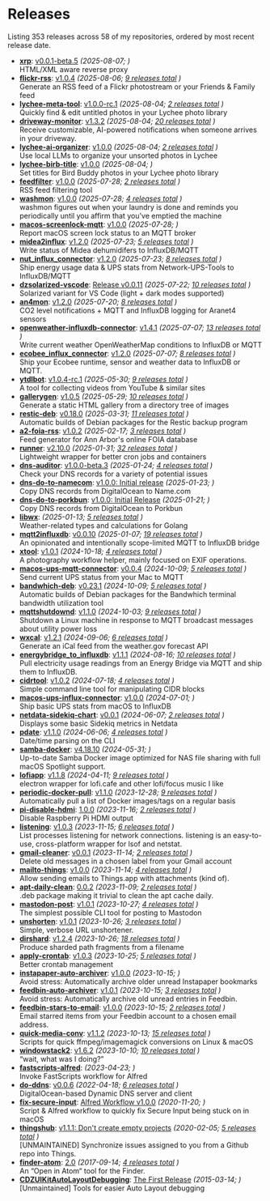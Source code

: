 # Releases

Listing <!-- releases_count starts -->353<!-- releases_count ends --> releases across <!-- project_count starts -->58<!-- project_count ends --> of my repositories, ordered by most recent release date.

<!-- recent_releases starts -->
* **[xrp](https://github.com/cdzombak/xrp)**: [v0.0.1-beta.5](https://github.com/cdzombak/xrp/releases/tag/v0.0.1-beta.5) *(2025-08-07; )* 
<br />HTML/XML aware reverse proxy
* **[flickr-rss](https://github.com/cdzombak/flickr-rss)**: [v1.0.4](https://github.com/cdzombak/flickr-rss/releases/tag/v1.0.4) *(2025-08-06; [9 releases total](https://github.com/cdzombak/flickr-rss/releases) )* 
<br />Generate an RSS feed of a Flickr photostream or your Friends & Family feed
* **[lychee-meta-tool](https://github.com/cdzombak/lychee-meta-tool)**: [v1.0.0-rc.1](https://github.com/cdzombak/lychee-meta-tool/releases/tag/v1.0.0-rc.1) *(2025-08-04; [2 releases total](https://github.com/cdzombak/lychee-meta-tool/releases) )* 
<br />Quickly find & edit untitled photos in your Lychee photo library
* **[driveway-monitor](https://github.com/cdzombak/driveway-monitor)**: [v1.3.2](https://github.com/cdzombak/driveway-monitor/releases/tag/v1.3.2) *(2025-08-04; [20 releases total](https://github.com/cdzombak/driveway-monitor/releases) )* 
<br />Receive customizable, AI-powered notifications when someone arrives in your driveway.
* **[lychee-ai-organizer](https://github.com/cdzombak/lychee-ai-organizer)**: [v1.0.0](https://github.com/cdzombak/lychee-ai-organizer/releases/tag/v1.0.0) *(2025-08-04; [2 releases total](https://github.com/cdzombak/lychee-ai-organizer/releases) )* 
<br />Use local LLMs to organize your unsorted photos in Lychee
* **[lychee-birb-title](https://github.com/cdzombak/lychee-birb-title)**: [v1.0.0](https://github.com/cdzombak/lychee-birb-title/releases/tag/v1.0.0) *(2025-08-04; )* 
<br />Set titles for Bird Buddy photos in your Lychee photo library
* **[feedfilter](https://github.com/cdzombak/feedfilter)**: [v1.0.0](https://github.com/cdzombak/feedfilter/releases/tag/v1.0.0) *(2025-07-28; [2 releases total](https://github.com/cdzombak/feedfilter/releases) )* 
<br />RSS feed filtering tool
* **[washmon](https://github.com/cdzombak/washmon)**: [v1.0.0](https://github.com/cdzombak/washmon/releases/tag/v1.0.0) *(2025-07-28; [4 releases total](https://github.com/cdzombak/washmon/releases) )* 
<br />washmon figures out when your laundry is done and reminds you periodically until you affirm that you've emptied the machine
* **[macos-screenlock-mqtt](https://github.com/cdzombak/macos-screenlock-mqtt)**: [v1.0.0](https://github.com/cdzombak/macos-screenlock-mqtt/releases/tag/v1.0.0) *(2025-07-28; )* 
<br />Report macOS screen lock status to an MQTT broker
* **[midea2influx](https://github.com/cdzombak/midea2influx)**: [v1.2.0](https://github.com/cdzombak/midea2influx/releases/tag/v1.2.0) *(2025-07-23; [5 releases total](https://github.com/cdzombak/midea2influx/releases) )* 
<br />Write status of Midea dehumidifers to InfluxDB/MQTT
* **[nut_influx_connector](https://github.com/cdzombak/nut_influx_connector)**: [v1.2.0](https://github.com/cdzombak/nut_influx_connector/releases/tag/v1.2.0) *(2025-07-23; [8 releases total](https://github.com/cdzombak/nut_influx_connector/releases) )* 
<br />Ship energy usage data & UPS stats from Network-UPS-Tools to InfluxDB/MQTT
* **[dzsolarized-vscode](https://github.com/cdzombak/dzsolarized-vscode)**: [Release v0.0.11](https://github.com/cdzombak/dzsolarized-vscode/releases/tag/v0.0.11) *(2025-07-22; [10 releases total](https://github.com/cdzombak/dzsolarized-vscode/releases) )* 
<br />Solarized variant for VS Code (light + dark modes supported)
* **[an4mon](https://github.com/cdzombak/an4mon)**: [v1.2.0](https://github.com/cdzombak/an4mon/releases/tag/v1.2.0) *(2025-07-20; [8 releases total](https://github.com/cdzombak/an4mon/releases) )* 
<br />CO2 level notifications + MQTT and InfluxDB logging for Aranet4 sensors
* **[openweather-influxdb-connector](https://github.com/cdzombak/openweather-influxdb-connector)**: [v1.4.1](https://github.com/cdzombak/openweather-influxdb-connector/releases/tag/v1.4.1) *(2025-07-07; [13 releases total](https://github.com/cdzombak/openweather-influxdb-connector/releases) )* 
<br />Write current weather OpenWeatherMap conditions to InfluxDB or MQTT
* **[ecobee_influx_connector](https://github.com/cdzombak/ecobee_influx_connector)**: [v1.2.0](https://github.com/cdzombak/ecobee_influx_connector/releases/tag/v1.2.0) *(2025-07-07; [8 releases total](https://github.com/cdzombak/ecobee_influx_connector/releases) )* 
<br />Ship your Ecobee runtime, sensor and weather data to InfluxDB or MQTT.
* **[ytdlbot](https://github.com/cdzombak/ytdlbot)**: [v1.0.4-rc.1](https://github.com/cdzombak/ytdlbot/releases/tag/v1.0.4-rc.1) *(2025-05-30; [9 releases total](https://github.com/cdzombak/ytdlbot/releases) )* 
<br />A tool for collecting videos from YouTube & similar sites
* **[gallerygen](https://github.com/cdzombak/gallerygen)**: [v1.0.5](https://github.com/cdzombak/gallerygen/releases/tag/v1.0.5) *(2025-05-29; [10 releases total](https://github.com/cdzombak/gallerygen/releases) )* 
<br />Generate a static HTML gallery from a directory tree of images
* **[restic-deb](https://github.com/cdzombak/restic-deb)**: [v0.18.0](https://github.com/cdzombak/restic-deb/releases/tag/v0.18.0) *(2025-03-31; [11 releases total](https://github.com/cdzombak/restic-deb/releases) )* 
<br />Automatic builds of Debian packages for the Restic backup program
* **[a2-foia-rss](https://github.com/cdzombak/a2-foia-rss)**: [v1.0.2](https://github.com/cdzombak/a2-foia-rss/releases/tag/v1.0.2) *(2025-02-17; [3 releases total](https://github.com/cdzombak/a2-foia-rss/releases) )* 
<br />Feed generator for Ann Arbor's online FOIA database
* **[runner](https://github.com/cdzombak/runner)**: [v2.10.0](https://github.com/cdzombak/runner/releases/tag/v2.10.0) *(2025-01-31; [32 releases total](https://github.com/cdzombak/runner/releases) )* 
<br />Lightweight wrapper for better cron jobs and containers
* **[dns-auditor](https://github.com/cdzombak/dns-auditor)**: [v1.0.0-beta.3](https://github.com/cdzombak/dns-auditor/releases/tag/v1.0.0-beta.3) *(2025-01-24; [4 releases total](https://github.com/cdzombak/dns-auditor/releases) )* 
<br />Check your DNS records for a variety of potential issues
* **[dns-do-to-namecom](https://github.com/cdzombak/dns-do-to-namecom)**: [v1.0.0: Initial release](https://github.com/cdzombak/dns-do-to-namecom/releases/tag/v1.0.0) *(2025-01-23; )* 
<br />Copy DNS records from DigitalOcean to Name.com
* **[dns-do-to-porkbun](https://github.com/cdzombak/dns-do-to-porkbun)**: [v1.0.0: Initial Release](https://github.com/cdzombak/dns-do-to-porkbun/releases/tag/v1.0.0) *(2025-01-21; )* 
<br />Copy DNS records from DigitalOcean to Porkbun
* **[libwx](https://github.com/cdzombak/libwx)**: [](https://github.com/cdzombak/libwx/releases/tag/v1.3.0) *(2025-01-13; [5 releases total](https://github.com/cdzombak/libwx/releases) )* 
<br />Weather-related types and calculations for Golang
* **[mqtt2influxdb](https://github.com/cdzombak/mqtt2influxdb)**: [v0.0.10](https://github.com/cdzombak/mqtt2influxdb/releases/tag/v0.0.10) *(2025-01-07; [19 releases total](https://github.com/cdzombak/mqtt2influxdb/releases) )* 
<br />An opinionated and intentionally scope-limited MQTT to InfluxDB bridge
* **[xtool](https://github.com/cdzombak/xtool)**: [v1.0.1](https://github.com/cdzombak/xtool/releases/tag/v1.0.1) *(2024-10-18; [4 releases total](https://github.com/cdzombak/xtool/releases) )* 
<br />A photography workflow helper, mainly focused on EXIF operations.
* **[macos-ups-mqtt-connector](https://github.com/cdzombak/macos-ups-mqtt-connector)**: [v0.0.4](https://github.com/cdzombak/macos-ups-mqtt-connector/releases/tag/v0.0.4) *(2024-10-09; [5 releases total](https://github.com/cdzombak/macos-ups-mqtt-connector/releases) )* 
<br />Send current UPS status from your Mac to MQTT
* **[bandwhich-deb](https://github.com/cdzombak/bandwhich-deb)**: [v0.23.1](https://github.com/cdzombak/bandwhich-deb/releases/tag/v0.23.1) *(2024-10-09; [5 releases total](https://github.com/cdzombak/bandwhich-deb/releases) )* 
<br />Automatic builds of Debian packages for the Bandwhich terminal bandwidth utilization tool
* **[mqttshutdownd](https://github.com/cdzombak/mqttshutdownd)**: [v1.1.0](https://github.com/cdzombak/mqttshutdownd/releases/tag/v1.1.0) *(2024-10-03; [9 releases total](https://github.com/cdzombak/mqttshutdownd/releases) )* 
<br />Shutdown a Linux machine in response to MQTT broadcast messages about utility power loss
* **[wxcal](https://github.com/cdzombak/wxcal)**: [v1.2.1](https://github.com/cdzombak/wxcal/releases/tag/v1.2.1) *(2024-09-06; [6 releases total](https://github.com/cdzombak/wxcal/releases) )* 
<br />Generate an iCal feed from the weather.gov forecast API
* **[energybridge_to_influxdb](https://github.com/cdzombak/energybridge_to_influxdb)**: [v1.1.1](https://github.com/cdzombak/energybridge_to_influxdb/releases/tag/v1.1.1) *(2024-08-16; [10 releases total](https://github.com/cdzombak/energybridge_to_influxdb/releases) )* 
<br />Pull electricity usage readings from an Energy Bridge via MQTT and ship them to InfluxDB.
* **[cidrtool](https://github.com/cdzombak/cidrtool)**: [v1.0.2](https://github.com/cdzombak/cidrtool/releases/tag/v1.0.2) *(2024-07-18; [4 releases total](https://github.com/cdzombak/cidrtool/releases) )* 
<br />Simple command line tool for manipulating CIDR blocks
* **[macos-ups-influx-connector](https://github.com/cdzombak/macos-ups-influx-connector)**: [v1.0.0](https://github.com/cdzombak/macos-ups-influx-connector/releases/tag/v1.0.0) *(2024-07-01; )* 
<br />Ship basic UPS stats from macOS to InfluxDB
* **[netdata-sidekiq-chart](https://github.com/cdzombak/netdata-sidekiq-chart)**: [v0.0.1](https://github.com/cdzombak/netdata-sidekiq-chart/releases/tag/v0.0.1) *(2024-06-07; [2 releases total](https://github.com/cdzombak/netdata-sidekiq-chart/releases) )* 
<br />Displays some basic Sidekiq metrics in Netdata
* **[pdate](https://github.com/cdzombak/pdate)**: [v1.1.0](https://github.com/cdzombak/pdate/releases/tag/v1.1.0) *(2024-06-06; [4 releases total](https://github.com/cdzombak/pdate/releases) )* 
<br />Date/time parsing on the CLI
* **[samba-docker](https://github.com/cdzombak/samba-docker)**: [v4.18.10](https://github.com/cdzombak/samba-docker/releases/tag/v4.18.10) *(2024-05-31; )* 
<br />Up-to-date Samba Docker image optimized for NAS file sharing with full macOS Spotlight support.
* **[lofiapp](https://github.com/cdzombak/lofiapp)**: [v1.1.8](https://github.com/cdzombak/lofiapp/releases/tag/v1.1.8) *(2024-04-11; [9 releases total](https://github.com/cdzombak/lofiapp/releases) )* 
<br />electron wrapper for lofi.cafe and other lofi/focus music I like
* **[periodic-docker-pull](https://github.com/cdzombak/periodic-docker-pull)**: [v1.1.0](https://github.com/cdzombak/periodic-docker-pull/releases/tag/v1.1.0) *(2023-12-28; [9 releases total](https://github.com/cdzombak/periodic-docker-pull/releases) )* 
<br />Automatically pull a list of Docker images/tags on a regular basis
* **[pi-disable-hdmi](https://github.com/cdzombak/pi-disable-hdmi)**: [1.0.0](https://github.com/cdzombak/pi-disable-hdmi/releases/tag/1.0.0) *(2023-11-16; [2 releases total](https://github.com/cdzombak/pi-disable-hdmi/releases) )* 
<br />Disable Raspberry Pi HDMI output
* **[listening](https://github.com/cdzombak/listening)**: [v1.0.3](https://github.com/cdzombak/listening/releases/tag/v1.0.3) *(2023-11-15; [6 releases total](https://github.com/cdzombak/listening/releases) )* 
<br />List processes listening for network connections. listening is an easy-to-use, cross-platform wrapper for lsof and netstat.
* **[gmail-cleaner](https://github.com/cdzombak/gmail-cleaner)**: [v0.0.1](https://github.com/cdzombak/gmail-cleaner/releases/tag/v0.0.1) *(2023-11-14; [2 releases total](https://github.com/cdzombak/gmail-cleaner/releases) )* 
<br />Delete old messages in a chosen label from your Gmail account
* **[mailto-things](https://github.com/cdzombak/mailto-things)**: [v1.0.0](https://github.com/cdzombak/mailto-things/releases/tag/v1.0.0) *(2023-11-14; [4 releases total](https://github.com/cdzombak/mailto-things/releases) )* 
<br />Allow sending emails to Things.app with attachments (kind of).
* **[apt-daily-clean](https://github.com/cdzombak/apt-daily-clean)**: [0.0.2](https://github.com/cdzombak/apt-daily-clean/releases/tag/0.0.2) *(2023-11-09; [2 releases total](https://github.com/cdzombak/apt-daily-clean/releases) )* 
<br />.deb package making it trivial to clean the apt cache daily.
* **[mastodon-post](https://github.com/cdzombak/mastodon-post)**: [v1.0.1](https://github.com/cdzombak/mastodon-post/releases/tag/v1.0.1) *(2023-10-27; [4 releases total](https://github.com/cdzombak/mastodon-post/releases) )* 
<br />The simplest possible CLI tool for posting to Mastodon
* **[unshorten](https://github.com/cdzombak/unshorten)**: [v1.0.1](https://github.com/cdzombak/unshorten/releases/tag/v1.0.1) *(2023-10-26; [3 releases total](https://github.com/cdzombak/unshorten/releases) )* 
<br />Simple, verbose URL unshortener.
* **[dirshard](https://github.com/cdzombak/dirshard)**: [v1.2.4](https://github.com/cdzombak/dirshard/releases/tag/v1.2.4) *(2023-10-26; [18 releases total](https://github.com/cdzombak/dirshard/releases) )* 
<br />Produce sharded path fragments from a filename
* **[apply-crontab](https://github.com/cdzombak/apply-crontab)**: [v1.0.3](https://github.com/cdzombak/apply-crontab/releases/tag/v1.0.3) *(2023-10-25; [5 releases total](https://github.com/cdzombak/apply-crontab/releases) )* 
<br />Better crontab management
* **[instapaper-auto-archiver](https://github.com/cdzombak/instapaper-auto-archiver)**: [v1.0.0](https://github.com/cdzombak/instapaper-auto-archiver/releases/tag/v1.0.0) *(2023-10-15; )* 
<br />Avoid stress: Automatically archive older unread Instapaper bookmarks
* **[feedbin-auto-archiver](https://github.com/cdzombak/feedbin-auto-archiver)**: [v1.0.1](https://github.com/cdzombak/feedbin-auto-archiver/releases/tag/v1.0.1) *(2023-10-15; [3 releases total](https://github.com/cdzombak/feedbin-auto-archiver/releases) )* 
<br />Avoid stress: Automatically archive old unread entries in Feedbin.
* **[feedbin-stars-to-email](https://github.com/cdzombak/feedbin-stars-to-email)**: [v1.0.0](https://github.com/cdzombak/feedbin-stars-to-email/releases/tag/v1.0.0) *(2023-10-15; [2 releases total](https://github.com/cdzombak/feedbin-stars-to-email/releases) )* 
<br />Email starred items from your Feedbin account to a chosen email address.
* **[quick-media-conv](https://github.com/cdzombak/quick-media-conv)**: [v1.1.2](https://github.com/cdzombak/quick-media-conv/releases/tag/v1.1.2) *(2023-10-13; [15 releases total](https://github.com/cdzombak/quick-media-conv/releases) )* 
<br />Scripts for quick ffmpeg/imagemagick conversions on Linux & macOS
* **[windowstack2](https://github.com/cdzombak/windowstack2)**: [v1.6.2](https://github.com/cdzombak/windowstack2/releases/tag/v1.6.2) *(2023-10-10; [10 releases total](https://github.com/cdzombak/windowstack2/releases) )* 
<br />“wait, what was I doing?”
* **[fastscripts-alfred](https://github.com/cdzombak/fastscripts-alfred)**: [](https://github.com/cdzombak/fastscripts-alfred/releases/tag/v1.0) *(2023-04-23; )* 
<br />Invoke FastScripts workflow for Alfred
* **[do-ddns](https://github.com/cdzombak/do-ddns)**: [v0.0.6](https://github.com/cdzombak/do-ddns/releases/tag/v0.0.6) *(2022-04-18; [6 releases total](https://github.com/cdzombak/do-ddns/releases) )* 
<br />DigitalOcean-based Dynamic DNS server and client
* **[fix-secure-input](https://github.com/cdzombak/fix-secure-input)**: [Alfred Workflow v1.0.0](https://github.com/cdzombak/fix-secure-input/releases/tag/v1.0.0) *(2020-11-20; )* 
<br />Script & Alfred workflow to quickly fix Secure Input being stuck on in macOS
* **[thingshub](https://github.com/cdzombak/thingshub)**: [v1.1.1: Don't create empty projects](https://github.com/cdzombak/thingshub/releases/tag/v1.1.1) *(2020-02-05; [5 releases total](https://github.com/cdzombak/thingshub/releases) )* 
<br />[UNMAINTAINED] Synchronize issues assigned to you from a Github repo into Things.
* **[finder-atom](https://github.com/cdzombak/finder-atom)**: [2.0](https://github.com/cdzombak/finder-atom/releases/tag/v2.0) *(2017-09-14; [4 releases total](https://github.com/cdzombak/finder-atom/releases) )* 
<br />An “Open in Atom“ tool for the Finder.
* **[CDZUIKitAutoLayoutDebugging](https://github.com/cdzombak/CDZUIKitAutoLayoutDebugging)**: [The First Release](https://github.com/cdzombak/CDZUIKitAutoLayoutDebugging/releases/tag/0.0.7) *(2015-03-14; )* 
<br />[Unmaintained] Tools for easier Auto Layout debugging
<!-- recent_releases ends -->
